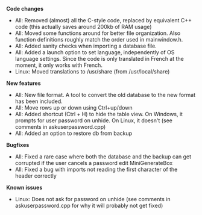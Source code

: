 **Code changes**

- All: Removed (almost) all the C-style code, replaced by equivalent C++ code (this actually saves around 200kb of RAM usage)
- All: Moved some functions around for better file organization. Also function definitions roughly match the order used in mainwindow.h.
- All: Added sanity checks when importing a database file.
- All: Added a launch option to set language, independently of OS language settings. Since the code is only translated in French at the moment, it only works with French.
- Linux: Moved translations to /usr/share (from /usr/local/share)

**New features**

- All: New file format. A tool to convert the old database to the new format has been included.
- All: Move rows up or down using Ctrl+up/down
- All: Added shortcut (Ctrl + H) to hide the table view. On Windows, it prompts for user password on unhide. On Linux, it doesn't (see comments in askuserpassword.cpp)
- All: Added an option to restore db from backup

**Bugfixes**

- All: Fixed a rare case where both the database and the backup can get corrupted if the user cancels a password edit MiniGenerateBox
- All: Fixed a bug with imports not reading the first character of the header correctly

**Known issues**

- Linux: Does not ask for password on unhide (see comments in askuserpassword.cpp for why it will probably not get fixed)